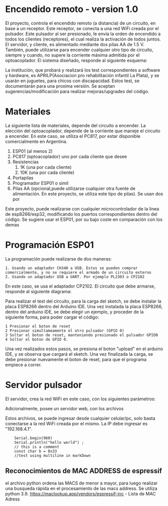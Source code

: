 # Encendido remoto  - version 1.0 

El proyecto, controla el encendido remoto (a distancia) de un circuito, en base a un receptor. Este receptor, se conecta a una red WiFi creada por el pulsador. Este pulsador al ser presionado, le envía la orden de encendido a todos los clientes (receptores), el cual realiza la activación de todos juntos. El servidor, y cliente, es alimentado mediante dos pilas AA de 1.5 V. También, puede utilizarse para encender cualquier otro tipo de circuito, siempre y cuando, no supere la corriente máxima admitida por el optoacoplador. El sistema diseñado, responde al siguiente esquema: 


La institución, que probará y realizará los test correspondientes a software y hardware, es APRILP(Asociacion pro rehabilitación infantil La Plata), y se usarán en juguetes, para chicos con discapacidad. Estos test, se documentarán para una proxima versión. Se aceptan sugerencias/modificación para realizar mejoras/upgrades del código. 

# Materiales 
   
   La siguiente lista de materiales, depende del circuito a encender. La elección del optoacoplador, depende de la corriente que maneje el circuito a encender. En este caso, se utiliza el PC817, por estar disponible comercialmente en Argentina.

1. ESP01 (al menos 2) 
2. PC817 (optoacoplador) uno por cada cliente que desee
3. Resistencias
    1. 1K (una por cada cliente) 
    2. 10K  (una por cada cliente) 
4. Portapilas 
5. Programador ESP01 o simil 
6. Pilas AA (opcional,puede utilizarse cualquier otra fuente de  alimentación. En este proyecto, se utiliza este tipo de pilas). Se usan dos por 

Este proyecto, puede realizarse con cualquier microcontrolador de la linea de esp8266/esp32, modificando los puertos correspondientes dentro del código. Se sugiere usar el ESP01, por su bajo coste en comparación con los demas 

# Programación ESP01 

La programación puede realizarse de dos maneras: 

    1. Usando un adaptador CH340 a USB. Estos se pueden comprar comercialmente, y no se requiere el armado de un circuito externo
    2. Usando un adaptador USB a UART. Por ejemplo PL2303 o CP2102 

En este caso, se usa el adaptador CP2102. El circuito que debe armarse, responde al siguiente diagrama: 
<!--Diagrama de conexión con esp01 --> 


Para realizar el test del circuito, para la carga del sketch, se debe instalar la placa ESP8266 dentro del Arduino IDE. Una vez instalada la placa ESP8266, dentro del arduino IDE, se debe elegir un ejemplo, y proceder de la siguiente forma, para poder cargar el código: 
    
    1 Presionar el boton de reset
    2 Presionar simultameamente el otro pulsador (GPIO 0)
    3 Soltar el boton de reset, manteniendo presionado el pulsador GPIO0 
    4 Soltar el boton de GPIO 0.

Una vez realizados estos pasos, se presiona el boton "upload" en el arduino IDE, y se observa que cargará el sketch. Una vez finalizada la carga, se debe presionar nuevamente el boton de reset, para que el programa empiece a correr. 

<!--python 3.9.6 
    PlatformioIDE 
-->

# Servidor pulsador 

El servidor, crea la red WiFi en este caso, con los siguientes parámetros: 

Adicionalmente, posee un servidor web, con los archivos 

Estos archivos, se puede ingresar desde cualquier celular/pc, solo basta conectarse a la red WiFi creada por el mismo. La IP debe ingresar es "192.168.4.1". 

```Arduino
    Serial.begin(960)
    Serial.println("hello world") ; 
    // this is a comment 
    const char b = 0x33
    //test using multiline in markDown 
```





## Reconocimientos de MAC ADDRESS de espressif
el archivo python ordena las MACS de menor a mayor, para luego realizar una busqueda rápida en el procesamiento de las macs address. Se utiliza python 3.9. https://maclookup.app/vendors/espressif-inc - Lista de MAC Adress   

## 